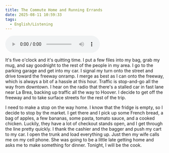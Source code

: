 ```yaml
---
title: The Commute Home and Running Errands
date: 2025-08-11 10:59:33
tags:
  - English/Listening
---
```

<audio controls src="https://cx-onedrive.pages.dev/api/raw?path=/Polyglot/ESLPod/008-the-commute-home-and-running-errands.mp3"></audio>

It's five o'clock and it's quitting time. I put a few files into my bag, grab my mug, and say goodnight to the rest of the people in my area. I go to the parking garage and get into my car. I signal my turn onto the street and drive toward the freeway onramp. I merge as best as I can onto the freeway, which is always a bit of a hassle at this hour. Traffic is stop-and-go all the way from downtown. I hear on the radio that there's a stalled car in fast lane near La Brea, backing up traffic all the way to Hoover. I decide to get off the freeway and to take surface streets for the rest of the trip.

I need to make a stop on the way home. I know that the fridge is empty, so I decide to stop by the market. I get there and I pick up some French bread, a bag of apples, a few bananas, some pasta, tomato sauce, and a cooked chicken. Luckily, they have a lot of checkout stands open, and I get through the line pretty quickly. I thank the cashier and the bagger and push my cart to my car. I open the trunk and load everything up. Just then my wife calls me on my cell phone. She was going to be a little late getting home and asks me to make something for dinner. Tonight, I will be the cook.
